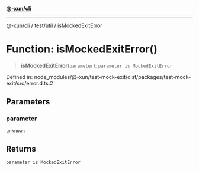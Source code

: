 [**@-xun/cli**](../../../README.md)

***

[@-xun/cli](../../../README.md) / [test/util](../README.md) / isMockedExitError

# Function: isMockedExitError()

> **isMockedExitError**(`parameter`): `parameter is MockedExitError`

Defined in: node\_modules/@-xun/test-mock-exit/dist/packages/test-mock-exit/src/error.d.ts:2

## Parameters

### parameter

`unknown`

## Returns

`parameter is MockedExitError`
